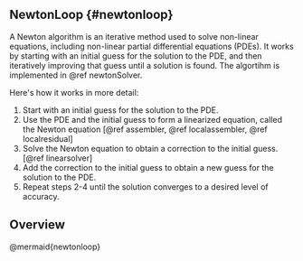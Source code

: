 ## NewtonLoop {#newtonloop}
<!-- @page newtonLoop Newton Loop -->

A Newton algorithm is an iterative method used to solve non-linear equations, including non-linear partial differential equations (PDEs). It works by starting with an initial guess for the solution to the PDE, and then iteratively improving that guess until a solution is found. The algortihm is implemented in @ref newtonSolver.

Here's how it works in more detail:

1. Start with an initial guess for the solution to the PDE.
2. Use the PDE and the initial guess to form a linearized equation, called the Newton equation [@ref assembler, @ref localassembler, @ref localresidual]
3. Solve the Newton equation to obtain a correction to the initial guess.[@ref linearsolver]
4. Add the correction to the initial guess to obtain a new guess for the solution to the PDE.
5. Repeat steps 2-4 until the solution converges to a desired level of accuracy.

## Overview

@mermaid{newtonloop}
